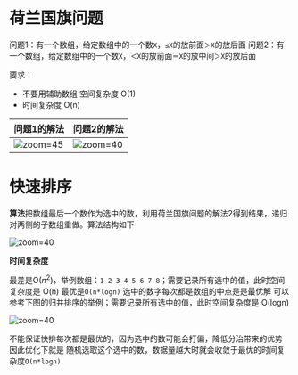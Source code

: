 # 荷兰国旗问题

问题1：有一个数组，给定数组中的一个数`X`，`≤X`的放前面`＞X`的放后面
问题2：有一个数组，给定数组中的一个数`X`，`＜X`的放前面`＝X`的放中间`＞X`的放后面

要求：
- 不要用辅助数组 空间复杂度 O(1)
- 时间复杂度 O(n)

| 问题1的解法 | 问题2的解法                                                  |
| ----------- | ------------------------------------------------------------ |
| ![zoom=45](Pasted%20image%2020231212211950.png) | ![zoom=40](Pasted%20image%2020231212212127.png) |

# 快速排序

**算法**把数组最后一个数作为选中的数，利用荷兰国旗问题的解法2得到结果，递归对两侧的子数组重做。算法结构如下

![zoom=40](Pasted%20image%2020231212213810.png)

**时间复杂度**

最差是O($n^2$)，举例数组：`1 2 3 4 5 6 7 8`；需要记录所有选中的值，此时空间复杂度是 O(n)
最优是`O(n*logn)` 选中的数字每次都是数组的中点是是最优解  可以参考下图的归并排序的举例；需要记录所有选中的值，此时空间复杂度是 O(logn)

![zoom=40](Pasted%20image%2020231212212220.png)

不能保证快排每次都是最优的，因为选中的数可能会打偏，降低分治带来的优势
因此优化下就是 随机选取这个选中的数，数据量越大时就会收敛于最优的时间复杂度`O(n*logn)`
